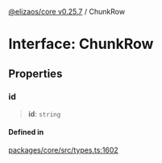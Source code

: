 [@elizaos/core v0.25.7](../index.md) / ChunkRow

# Interface: ChunkRow

## Properties

### id

> **id**: `string`

#### Defined in

[packages/core/src/types.ts:1602](https://github.com/elizaOS/eliza/blob/main/packages/core/src/types.ts#L1602)
